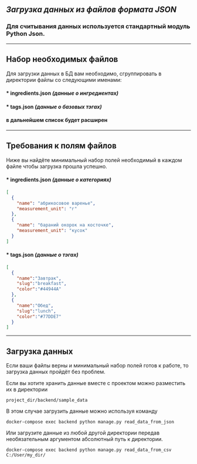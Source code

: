 ## _Загрузка данных из файлов формата JSON_
### Для считывания данных используется стандартный модуль Python Json.
____________________________________________________________________________

## Набор необходимых файлов
Для загрузки данных в БД вам необходимо, сгруппировать в директории файлы со следующими именами:
#### * **ingredients.json** *(данные о ингредиентах)*
#### * **tags.json** *(данные о базовых тэгах)*
#### в дальнейшем список будет расширен

---------------------------------------------
## Требования к полям файлов
Ниже вы найдёте минимальный набор полей необходимый в каждом файле чтобы загрузка прошла успешно.

#### * **ingredients.json** *(данные о категориях)*
```json
[
  {
    "name": "абрикосовое варенье", 
    "measurement_unit": "г"
  },
  {
    "name": "бараний окорок на косточке", 
    "measurement_unit": "кусок"
  }
]
```

#### * **tags.json** *(данные о тэгах)*
```json
[
  {
    "name":"Завтрак",
    "slug":"breakfast",
    "color":"#44944A"
  },
  {
    "name":"Обед",
    "slug":"lunch",
    "color":"#77DDE7"
  }
]
```
----------------------------------------------------------------
## Загрузка данных
Если ваши файлы верны и минимальный набор полей готов к работе, то загрузка данных пройдёт без проблем. 

Если вы хотите хранить данные вместе с проектом можно разместить их в директории

```shell
project_dir/backend/sample_data
```
В этом случае загрузить данные можно используя команду

```shell
docker-compose exec backend python manage.py read_data_from_json
```
Или загрузите данные из любой другой директории передав необязательным аргументом абсолютный путь к директории.

```shell
docker-compose exec backend python manage.py read_data_from_csv С:/User/my_dir/
```
